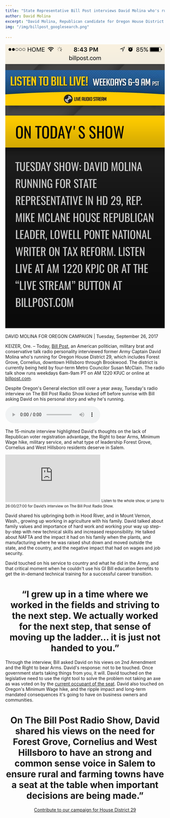```yaml
---
title: "State Representative Bill Post interviews David Molina who's running to represent Forest Grove, Cornelius and West Hillsboro as State Representative"
author: David Molina
excerpt: "David Molina, Republican candidate for Oregon House District 29 conducts first radio interview on AM 1220 KPJC."
img: "/img/billpost_googlesearch.png"

---
```


<a href="#">
    <img src="/assets/images/billpost_interview.png" alt="Bill Post interviews David Molina running for State Representative House District 29">
</a>

DAVID MOLINA FOR OREGON CAMPAIGN | Tuesday, September 26, 2017

KEIZER, Ore. – Today, <a href="https://www.facebook.com/thebillpostradioshow/">Bill Post</a>, an American politician, military brat and conservative talk radio personality interviewed former Army Captain David Molina who's running for Oregon House District 29, which includes Forest Grove, Cornelius, downtown Hillsboro through Brookwood. The district is currently being held by four-term Metro Councilor Susan McClain. The radio talk show runs weekdays 6am-9am PT on AM 1220 KPJC or online at <a href="http://www.billpost.com/">billpost.com</a>.

Despite Oregon's General election still over a year away, Tuesday's radio interview on The Bill Post Radio Show kicked off before sunrise with Bill asking David on his personal story and why he's running.

<audio controls>
  <source src="https://s3-us-west-2.amazonaws.com/molinafororegon/billpost_09-26-17_interview_davidmolina.mp3" type="audio/ogg">
  <source src="https://s3-us-west-2.amazonaws.com/molinafororegon/billpost_09-26-17_interview_davidmolina.mp3" type="audio/mpeg">
Your browser does not support the audio element.
</audio>

The 15-minute interview highlighted David's thoughts on the lack of Republican voter registration advantage, the Right to bear Arms, Minimum Wage hike, military service, and what type of leadership Forest Grove, Cornelius and West Hillsboro residents deserve in Salem.

<iframe width="" height="" src="https://s3-us-west-2.amazonaws.com/molinafororegon/billpost_09-26-17_interview_davidmolina.mp3" frameborder="0" allowfullscreen></iframe>
<small>Listen to the whole show, or jump to 26:00/27:00 for David’s interview on The Bill Post Radio Show.</small>

David shared his upbringing both in Hood River, and in Mount Vernon, Wash., growing up working in agriculture with his family. David talked about family values and importance of hard work and working your way up step-by-step with new technical skills and increased responsibility. He talked about NAFTA and the impact it had on his family when the plants, and manufacturing where he was raised shut down and moved outside the state, and the country, and the negative impact that had on wages and job security.

David touched on his service to country and what he did in the Army, and that critical moment when he couldn't use his GI Bill education benefits to get the in-demand technical training for a successful career transition.

<h1 align="center">“I grew up in a time where we worked in the fields and striving to the next step. We actually worked for the next step, that sense of moving up the ladder... it is just not handed to you.”</h1>

Through the interview, Bill asked David on his views on 2nd Amendment and the Right to bear Arms. David's response: not to be touched. Once government starts taking things from you, it will. David touched on the legislative need to use the right tool to solve the problem not taking an axe as was voted on by the <a href="https://votesmart.org/candidate/key-votes/151034/susan-mclain#.WciCbtOGPdS">current occupant of the seat</a>. David also touched on Oregon's Minimum Wage hike, and the ripple impact and long-term mandated consequences it's going to have on business owners and communities.

<h1 align="center">On The Bill Post Radio Show, David shared his views on the need for Forest Grove, Cornelius and West Hillsboro to have an strong and common sense voice in Salem to ensure rural and farming towns have a seat at the table when important decisions are being made.”</h1>

<p align="center"><a href="https://secure.anedot.com/davidmolina/donate">Contribute to our campaign for House District 29</a></p>
